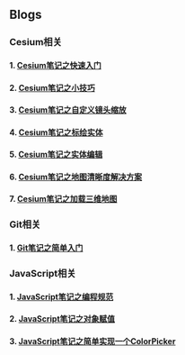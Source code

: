 ## Blogs

### Cesium相关

#### 1. [Cesium笔记之快速入门](./Cesium/Cesium笔记之快速入门.md)
#### 2. [Cesium笔记之小技巧](./Cesium/Cesium笔记之小技巧.md)
#### 3. [Cesium笔记之自定义镜头缩放](./Cesium/Cesium笔记之自定义镜头缩放.md)
#### 4. [Cesium笔记之标绘实体](./Cesium/Cesium笔记之标绘实体.md)
#### 5. [Cesium笔记之实体编辑](./Cesium/Cesium笔记之实体编辑.md)
#### 6. [Cesium笔记之地图清晰度解决方案](./Cesium/Cesium笔记之地图清晰度解决方案.md)
#### 7. [Cesium笔记之加载三维地图](./Cesium/Cesium笔记之加载三维地图.md)

### Git相关

#### 1. [Git笔记之简单入门](./Git/Git笔记之简单入门.md)

### JavaScript相关

#### 1. [JavaScript笔记之编程规范](./JavaScript/JavaScript笔记之编程规范.md)
#### 2. [JavaScript笔记之对象赋值](./JavaScript/JavaScript笔记之对象赋值.md)
#### 3. [JavaScript笔记之简单实现一个ColorPicker](./JavaScript/JavaScript笔记之简单实现一个ColorPicker.md)